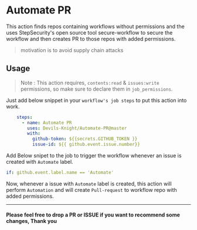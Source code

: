 # Automate PR
This action finds repos containing workflows without permissions and the uses StepSecurity's open source tool secure-workflow to secure the workflow and then creates PR to those repos with added permissions.

>motivation is to avoid supply chain attacks

## Usage
>Note : This action requires, `contents:read` & `issues:write` permissions, so make sure to declare them in `job_permissions`.

Just add below snippet in your `workflow's job steps` to put this action into work.

```yml
    steps:
      - name: Automate PR
        uses: Devils-Knight/Automate-PR@master
        with:
          github-token: ${{secrets.GITHUB_TOKEN }}
          issue-id: ${{ github.event.issue.number}}

```
Add Below snipet to the job to trigger the workflow whenever an issue is created with `Automate` label.
```yml
if: github.event.label.name == 'Automate'
```

Now, whenever a issue with `Automate` label is created, this action will perform `Automation` and will create `Pull-request` to workflow repo with added permissions.

---
#### Please feel free to drop a PR or ISSUE if you want to recommend some changes, Thank you
